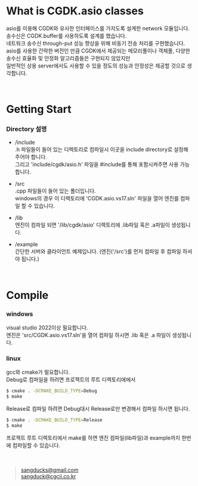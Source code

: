 # What is CGDK.asio classes
asio를 이용해 CGDK와 유사한 인터페이스를 가지도록 설계한 network 모듈입니다.<br>
송수신은 CGDK.buffer를 사용하도록 설계를 했습니다.<br>
네트워크 송수신 through-put 성능 향상을 위해 비동기 전송 처리를 구현했습니다.<br>
asio를 사용한 간략한 버전인 만큼 CGDK에서 제공되는 메모리풀이나 객체풀, 다양한 송수신 효율화 및 안정화 알고리즘들은 구현되지 않았지만 <br>
일반적인 상용 server에서도 사용할 수 있을 정도의 성능과 안정성은 제공할 것으로 생각합니다.<br>

<br>

# Getting Start
### Directory 설명
- /include<br>
.h 파일들이 들어 있는 디렉토리로 컴파일시 이곳을 include directory로 설정해 주어야 합니다.<br>
그리고 'include/cgdk/asio.h' 파일을 #include를 통해 포함시켜주면 사용 가능합니다.<br>

- /src <br>
.cpp 파일들이 들어 있는 폴더입니다.<br>
windows의 경우 이 디렉토리에 'CGDK.asio.vs17.sln' 파일을 열어 엔진를 컴파일 할 수 있습니다.<br>

- /lib<br>
엔진이 컴파일 되면 '/lib/cgdk/asio' 디렉토리에 .lib파일 혹은 .a파일이 생성됩니다.<br>

- /example<br>
간단한 서버와 클라이언트 예제입니다.
(엔진('/src')를 먼저 컴파일 후 컴파일 하셔야 됩니다.)

<br>

# Compile
### windows
visual studio 2022이상 필요합니다.<br>
엔진은 'src/CGDK.asio.vs17.sln'을 열어 컴파일 하시면 .lib 혹은 .a 파일이 생성됩니다.<br>

### linux
gcc와 cmake가 필요합니다.<br>
Debug로 컴파일을 하려면 프로젝트의 루트 디렉토리에에서<br>
```bash
$ cmake . -DCMAKE_BUILD_TYPE=Debug
$ make
```
Release로 컴파일 하려면  Debug대시 Release로만 변경해서 컴파일 하시면 됩니다.<br>
```bash
$ cmake . -DCMAKE_BUILD_TYPE=Release
$ make
```
프로젝트 루트 디렉토리에서 make를 하면 엔진 컴파일(lib파일)과 example까지 한번에 컴파일할 수 있습니다.<br>
<br>
<br>
> sangducks@gmail.com<br>
> sangduck@cgcii.co.kr<br>